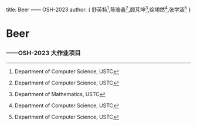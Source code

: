 title: Beer —— OSH-2023 
author: \{ 舒英特[^1],陈骆鑫[^1],顾芃坤[^2],徐翊然[^1],张学涵[^1] \}


# Beer
### ——OSH-2023 大作业项目

[^1]: Department of Computer Science, USTC
[^2]: Department of Mathematics, USTC
